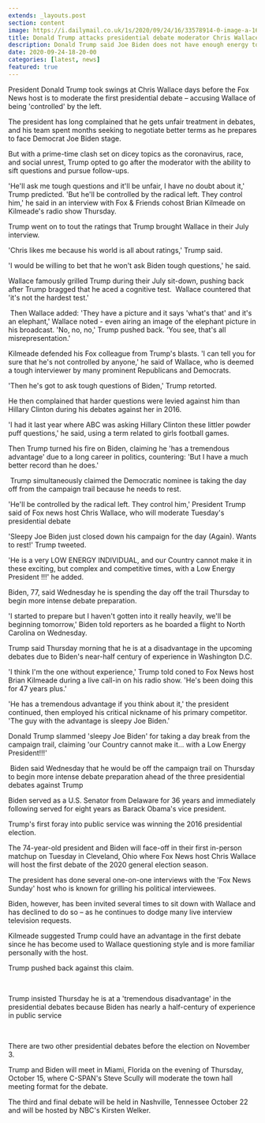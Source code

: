 ```yaml
---
extends: _layouts.post
section: content
image: https://i.dailymail.co.uk/1s/2020/09/24/16/33578914-0-image-a-16_1600960545451.jpg 
title: Donald Trump attacks presidential debate moderator Chris Wallace as controlled by radical left 
description: Donald Trump said Joe Biden does not have enough energy to run the country, climbing the Democratic nominee is taking the day off from the campaign trail because he needs to rest. 
date: 2020-09-24-18-20-00 
categories: [latest, news] 
featured: true 
--- 
```

President Donald Trump took swings at Chris Wallace days before the Fox News host is to moderate the first presidential debate – accusing Wallace of being 'controlled' by the left.

The president has long complained that he gets unfair treatment in debates, and his team spent months seeking to negotiate better terms as he prepares to face Democrat Joe Biden stage.

But with a prime-time clash set on dicey topics as the coronavirus, race, and social unrest, Trump opted to go after the moderator with the ability to sift questions and pursue follow-ups.  

'He'll ask me tough questions and it'll be unfair, I have no doubt about it,' Trump predicted. 'But he'll be controlled by the radical left. They control him,' he said in an interview with Fox & Friends cohost Brian Kilmeade on Kilmeade's radio show Thursday. 

Trump went on to tout the ratings that Trump brought Wallace in their July interview. 

'Chris likes me because his world is all about ratings,' Trump said.

'I would be willing to bet that he won't ask Biden tough questions,' he said.

Wallace famously grilled Trump during their July sit-down, pushing back after Trump bragged that he aced a cognitive test.  Wallace countered that 'it's not the hardest test.' 

 Then Wallace added: 'They have a picture and it says 'what's that' and it's an elephant,' Wallace noted - even airing an image of the elephant picture in his broadcast. 'No, no, no,' Trump pushed back. 'You see, that's all misrepresentation.' 

Kilmeade defended his Fox colleague from Trump's blasts. 'I can tell you for sure that he's not controlled by anyone,' he said of Wallace, who is deemed a tough interviewer by many prominent Republicans and Democrats.

'Then he's got to ask tough questions of Biden,' Trump retorted. 

He then complained that harder questions were levied against him than Hillary Clinton during his debates against her in 2016. 

'I had it last year where ABC was asking Hillary Clinton these littler powder puff questions,' he said, using a term related to girls football games.  

Then Trump turned his fire on Biden, claiming he 'has a tremendous advantage' due to a long career in politics, countering: 'But I have a much better record than he does.'

 Trump simultaneously claimed the Democratic nominee is taking the day off from the campaign trail because he needs to rest.

'He'll be controlled by the radical left. They control him,' President Trump said of Fox news host Chris Wallace, who will moderate Tuesday's presidential debate

'Sleepy Joe Biden just closed down his campaign for the day (Again). Wants to rest!' Trump tweeted.

'He is a very LOW ENERGY INDIVIDUAL, and our Country cannot make it in these exciting, but complex and competitive times, with a Low Energy President !!!' he added.

Biden, 77, said Wednesday he is spending the day off the trail Thursday to begin more intense debate preparation.

'I started to prepare but I haven't gotten into it really heavily, we'll be beginning tomorrow,' Biden told reporters as he boarded a flight to North Carolina on Wednesday.

Trump said Thursday morning that he is at a disadvantage in the upcoming debates due to Biden's near-half century of experience in Washington D.C.

'I think I'm the one without experience,' Trump told coned to Fox News host Brian Kilmeade during a live call-in on his radio show. 'He's been doing this for 47 years plus.'

'He has a tremendous advantage if you think about it,' the president continued, then employed his critical nickname of his primary competitor. 'The guy with the advantage is sleepy Joe Biden.' 

Donald Trump slammed 'sleepy Joe Biden' for taking a day break from the campaign trail, claiming 'our Country cannot make it... with a Low Energy President!!!'

 Biden said Wednesday that he would be off the campaign trail on Thursday to begin more intense debate preparation ahead of the three presidential debates against Trump 

Biden served as a U.S. Senator from Delaware for 36 years and immediately following served for eight years as Barack Obama's vice president.

Trump's first foray into public service was winning the 2016 presidential election.

The 74-year-old president and Biden will face-off in their first in-person matchup on Tuesday in Cleveland, Ohio where Fox News host Chris Wallace will host the first debate of the 2020 general election season.

The president has done several one-on-one interviews with the 'Fox News Sunday' host who is known for grilling his political interviewees.

Biden, however, has been invited several times to sit down with Wallace and has declined to do so – as he continues to dodge many live interview television requests.

Kilmeade suggested Trump could have an advantage in the first debate since he has become used to Wallace questioning style and is more familiar personally with the host.

Trump pushed back against this claim.

 

Trump insisted Thursday he is at a 'tremendous disadvantage' in the presidential debates because Biden has nearly a half-century of experience in public service

 

There are two other presidential debates before the election on November 3.

Trump and Biden will meet in Miami, Florida on the evening of Thursday, October 15, where C-SPAN's Steve Scully will moderate the town hall meeting format for the debate.

The third and final debate will be held in Nashville, Tennessee October 22 and will be hosted by NBC's Kirsten Welker.

